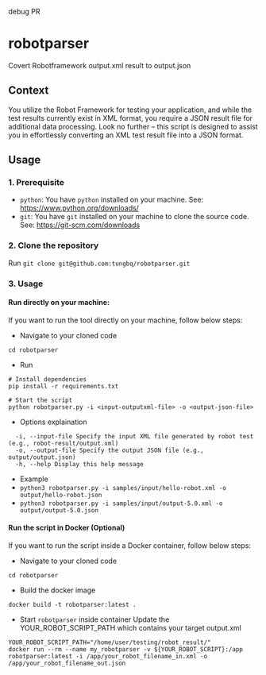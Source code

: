 debug PR
# robotparser

Covert Robotframework output.xml result to output.json

## Context

You utilize the Robot Framework for testing your application, and while the test results currently exist in XML format, you require a JSON result file for additional data processing. Look no further – this script is designed to assist you in effortlessly converting an XML test result file into a JSON format.

## Usage

### 1. Prerequisite

- `python`: You have `python` installed on your machine. See: https://www.python.org/downloads/
- `git`: You have `git` installed on your machine to clone the source code. See: https://git-scm.com/downloads

### 2. Clone the repository

Run `git clone git@github.com:tungbq/robotparser.git`

### 3. Usage

#### Run directly on your machine:

If you want to run the tool directly on your machine, follow below steps:

- Navigate to your cloned code

`cd robotparser`

- Run

```
# Install dependencies
pip install -r requirements.txt

# Start the script
python robotparser.py -i <input-outputxml-file> -o <output-json-file>
```

- Options explaination

```
  -i, --input-file Specify the input XML file generated by robot test (e.g., robot-result/output.xml)
  -o, --output-file Specify the output JSON file (e.g., output/output.json)
  -h, --help Display this help message
```

- Example
- `python3 robotparser.py -i samples/input/hello-robot.xml -o output/hello-robot.json`
- `python3 robotparser.py -i samples/input/output-5.0.xml -o output/output-5.0.json`

#### Run the script in Docker (Optional)

If you want to run the script inside a Docker container, follow below steps:

- Navigate to your cloned code

`cd robotparser`

- Build the docker image

```
docker build -t robotparser:latest .
```

- Start `robotparser` inside container
  Update the YOUR_ROBOT_SCRIPT_PATH which contains your target output.xml

```
YOUR_ROBOT_SCRIPT_PATH="/home/user/testing/robot_result/"
docker run --rm --name my_robotparser -v ${YOUR_ROBOT_SCRIPT}:/app robotparser:latest -i /app/your_robot_filename_in.xml -o /app/your_robot_filename_out.json
```
